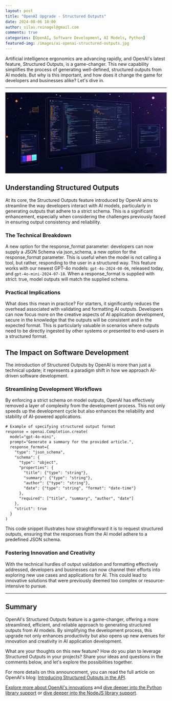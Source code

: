```yaml
---
layout: post
title: "OpenAI Upgrade - Structured Outputs"
date: 2024-08-06 18:00
author: silas.reinagel@gmail.com
comments: true
categories: [OpenAI, Software Development, AI Models, Python]
featured-img: /images/ai-openai-structured-outputs.jpg
---
```


Artificial intelligence ergonomics are advancing rapidly, and OpenAI's latest feature, Structured Outputs, is a game-changer. This new capability simplifies the process of generating well-defined, structured outputs from AI models. But why is this important, and how does it change the game for developers and businesses alike? Let's dive in.

---
<img src="/images/ai-openai-structured-outputs.jpg" alt="OpenAI's Structured Outputs Feature"/>

## Understanding Structured Outputs

At its core, the Structured Outputs feature introduced by OpenAI aims to streamline the way developers interact with AI models, particularly in generating outputs that adhere to a strict schema. This is a significant enhancement, especially when considering the challenges previously faced in ensuring output consistency and reliability.

### The Technical Breakdown

A new option for the response_format parameter: developers can now supply a JSON Schema via json_schema, a new option for the response_format parameter. This is useful when the model is not calling a tool, but rather, responding to the user in a structured way. This feature works with our newest GPT-4o models: `gpt-4o-2024-08-06`, released today, and `gpt-4o-mini-2024-07-18`. When a response_format is supplied with strict: true, model outputs will match the supplied schema.

### Practical Implications

What does this mean in practice? For starters, it significantly reduces the overhead associated with validating and formatting AI outputs. Developers can now focus more on the creative aspects of AI application development, secure in the knowledge that the outputs will be consistent and in the expected format. This is particularly valuable in scenarios where outputs need to be directly ingested by other systems or presented to end-users in a structured format.

## The Impact on Software Development

The introduction of Structured Outputs by OpenAI is more than just a technical update; it represents a paradigm shift in how we approach AI-driven software development.

### Streamlining Development Workflows

By enforcing a strict schema on model outputs, OpenAI has effectively removed a layer of complexity from the development process. This not only speeds up the development cycle but also enhances the reliability and stability of AI-powered applications.

```
# Example of specifying structured output format
response = openai.Completion.create(
  model="gpt-4o-mini",
  prompt="Generate a summary for the provided article.",
  response_format={
    "type": "json_schema",
    "schema": {
      "type": "object",
      "properties": {
        "title": {"type": "string"},
        "summary": {"type": "string"},
        "author": {"type": "string"},
        "date": {"type": "string", "format": "date-time"}
      },
      "required": ["title", "summary", "author", "date"]
    },
    "strict": true
  }
)
```

This code snippet illustrates how straightforward it is to request structured outputs, ensuring that the responses from the AI model adhere to a predefined JSON schema.

### Fostering Innovation and Creativity

With the technical hurdles of output validation and formatting effectively addressed, developers and businesses can now channel their efforts into exploring new use cases and applications for AI. This could lead to innovative solutions that were previously deemed too complex or resource-intensive to pursue.

---

## Summary

OpenAI's Structured Outputs feature is a game-changer, offering a more streamlined, efficient, and reliable approach to generating structured outputs from AI models. By simplifying the development process, this upgrade not only enhances productivity but also opens up new avenues for innovation and creativity in AI application development.

What are your thoughts on this new feature? How do you plan to leverage Structured Outputs in your projects? Share your ideas and questions in the comments below, and let's explore the possibilities together.

For more details on this announcement, you can read the full article on OpenAI's blog: [Introducing Structured Outputs in the API](https://openai.com/index/introducing-structured-outputs-in-the-api).


[Explore more about OpenAI's innovations](https://openai.com) and [dive deeper into the Python library support](https://github.com/openai/openai-python) or [dive deeper into the NodeJS library support](https://github.com/openai/openai-node).
